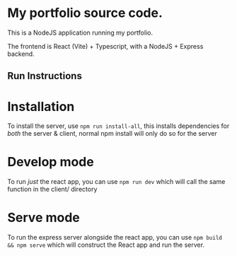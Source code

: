 ﻿# My portfolio source code.

This is a NodeJS application running my portfolio.

The frontend is React (Vite) + Typescript, with a NodeJS + Express backend.

## Run Instructions

# Installation
To install the server, use `npm run install-all`, this installs dependencies for _both_ the server & client, normal npm install will only do so for the server

# Develop mode
To run _just_ the react app, you can use `npm run dev` which will call the same function in the client/ directory

# Serve mode
To run the express server alongside the react app, you can use `npm build && npm serve` which will construct the React app and run the server.